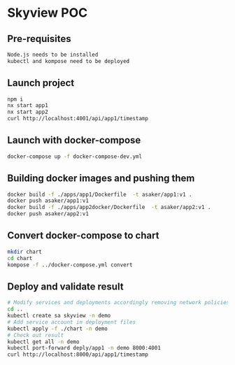 # Skyview POC

## Pre-requisites

```bash
Node.js needs to be installed
kubectl and kompose need to be deployed
```

## Launch project

```bash
npm i
nx start app1
nx start app2
curl http://localhost:4001/api/app1/timestamp
```

## Launch with docker-compose

```bash
docker-compose up -f docker-compose-dev.yml
```

## Building docker images and pushing them

```bash
docker build -f ./apps/app1/Dockerfile  -t asaker/app1:v1 .
docker push asaker/app1:v1
docker build -f ./apps/app2docker/Dockerfile  -t asaker/app2:v1 .
docker push asaker/app2:v1
```

## Convert docker-compose to chart

```bash
mkdir chart
cd chart
kompose -f ../docker-compose.yml convert
```

## Deploy and validate result

```bash
# Modify services and deployments accordingly removing network policies as it is not mandatory here and adding service account
cd ..
kubectl create sa skyview -n demo
# Add service account in deployment files
kubectl apply -f ./chart -n demo
# Check out result
kubectl get all -n demo
kubectl port-forward deply/app1 -n demo 8000:4001
curl http://localhost:8000/api/app1/timestamp
```
